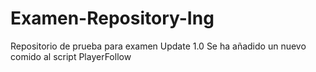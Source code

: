 # Examen-Repository-Ing
Repositorio de prueba para examen
Update 1.0
Se ha añadido un nuevo comido al script PlayerFollow
